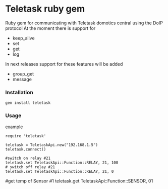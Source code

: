 Teletask ruby gem
========

Ruby gem for communicating with Teletask domotics central using the DoIP protocol
At the moment there is support for 
* keep_alive
* set
* get
* log

In next releases support for these features will be added
* group_get
* message

### Installation

`gem install teletask`

### Usage

example

```
require 'teletask'

teletask = TeletaskApi.new("192.168.1.5")
teletask.connect()

#switch on relay #21
teletask.set TeletaskApi::Function::RELAY, 21, 100
# switch off relay #21
teletask.set TeletaskApi::Function::RELAY, 21, 0
```
#get temp of Sensor #1
teletask.get TeletaskApi::Function::SENSOR, 01
